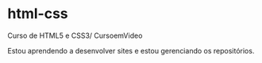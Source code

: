 # html-css
 Curso de HTML5 e CSS3/ CursoemVideo

Estou aprendendo a desenvolver sites e estou gerenciando os repositórios.